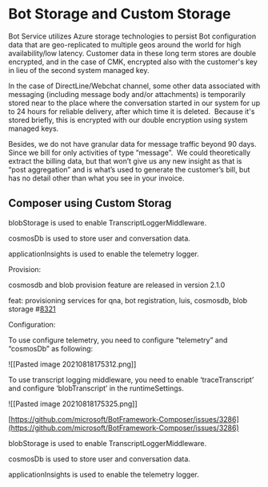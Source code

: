 # Bot Storage and Custom Storage

   

Bot Service utilizes Azure storage technologies to persist Bot configuration data that are geo-replicated to multiple geos around the world for high availability/low latency. Customer data in these long term stores are double encrypted, and in the case of CMK, encrypted also with the customer's key in lieu of the second system managed key.

In the case of DirectLine/Webchat channel, some other data associated with messaging (including message body and/or attachments) is temporarily stored near to the place where the conversation started in our system for up to 24 hours for reliable delivery, after which time it is deleted.  Because it's stored briefly, this is encrypted with our double encryption using system managed keys.

Besides, we do not have granular data for message traffic beyond 90 days. Since we bill for only activities of type “message”.  We could theoretically extract the billing data, but that won’t give us any new insight as that is “post aggregation” and is what’s used to generate the customer’s bill, but has no detail other than what you see in your invoice.



## Composer using Custom Storag
  
 blobStorage is used to enable TranscriptLoggerMiddleware.

cosmosDb is used to store user and conversation data.

applicationInsights is used to enable the telemetry logger.


Provision:

cosmosdb and blob provision feature are released in version 2.1.0

feat: provisioning services for qna, bot registration, luis, cosmosdb, blob storage #[8321](https://github.com/microsoft/BotFramework-Composer/pull/8321)

Configuration:

To use configure telemetry, you need to configure “telemetry” and “cosmosDb” as following:

  ![[Pasted image 20210818175312.png]]

To use transcript logging middleware, you need to enable ‘traceTranscript’ and configure ‘blobTranscript’ in the runtimeSettings.

 ![[Pasted image 20210818175325.png]]

[https://github.com/microsoft/BotFramework-Composer/issues/3286](https://github.com/microsoft/BotFramework-Composer/issues/3286)

blobStorage is used to enable TranscriptLoggerMiddleware.

cosmosDb is used to store user and conversation data.

applicationInsights is used to enable the telemetry logger.